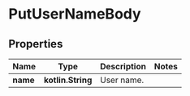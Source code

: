 
# PutUserNameBody

## Properties
Name | Type | Description | Notes
------------ | ------------- | ------------- | -------------
**name** | **kotlin.String** | User name. | 



